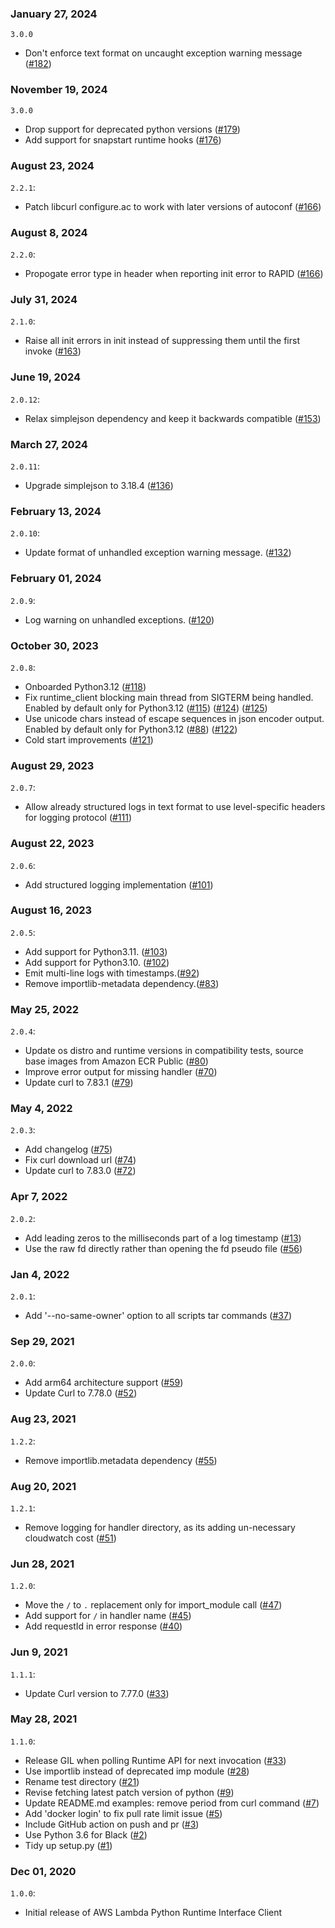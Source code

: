 ### January 27, 2024
`3.0.0`
- Don't enforce text format on uncaught exception warning message ([#182](https://github.com/aws/aws-lambda-python-runtime-interface-client/pull/182))

### November 19, 2024
`3.0.0`
- Drop support for deprecated python versions ([#179](https://github.com/aws/aws-lambda-python-runtime-interface-client/pull/179))
- Add support for snapstart runtime hooks ([#176](https://github.com/aws/aws-lambda-python-runtime-interface-client/pull/176))

### August 23, 2024
`2.2.1`:
- Patch libcurl configure.ac to work with later versions of autoconf ([#166](https://github.com/aws/aws-lambda-python-runtime-interface-client/pull/168))

### August 8, 2024

`2.2.0`:

- Propogate error type in header when reporting init error to RAPID ([#166](https://github.com/aws/aws-lambda-python-runtime-interface-client/pull/166))

### July 31, 2024

`2.1.0`:

- Raise all init errors in init instead of suppressing them until the first invoke ([#163](https://github.com/aws/aws-lambda-python-runtime-interface-client/pull/163))

### June 19, 2024

`2.0.12`:

- Relax simplejson dependency and keep it backwards compatible ([#153](https://github.com/aws/aws-lambda-python-runtime-interface-client/pull/152))

### March 27, 2024

`2.0.11`:

- Upgrade simplejson to 3.18.4 ([#136](https://github.com/aws/aws-lambda-python-runtime-interface-client/pull/136))

### February 13, 2024

`2.0.10`:

- Update format of unhandled exception warning message. ([#132](https://github.com/aws/aws-lambda-python-runtime-interface-client/pull/132))

### February 01, 2024

`2.0.9`:

- Log warning on unhandled exceptions. ([#120](https://github.com/aws/aws-lambda-python-runtime-interface-client/pull/120))

### October 30, 2023

`2.0.8`:

- Onboarded Python3.12 ([#118](https://github.com/aws/aws-lambda-python-runtime-interface-client/pull/118))
- Fix runtime_client blocking main thread from SIGTERM being handled. Enabled by default only for Python3.12 ([#115](https://github.com/aws/aws-lambda-python-runtime-interface-client/pull/115)) ([#124](https://github.com/aws/aws-lambda-python-runtime-interface-client/pull/124)) ([#125](https://github.com/aws/aws-lambda-python-runtime-interface-client/pull/125))
- Use unicode chars instead of escape sequences in json encoder output. Enabled by default only for Python3.12 ([#88](https://github.com/aws/aws-lambda-python-runtime-interface-client/pull/88)) ([#122](https://github.com/aws/aws-lambda-python-runtime-interface-client/pull/122))
- Cold start improvements ([#121](https://github.com/aws/aws-lambda-python-runtime-interface-client/pull/121))

### August 29, 2023

`2.0.7`:

- Allow already structured logs in text format to use level-specific headers for logging protocol ([#111](https://github.com/aws/aws-lambda-python-runtime-interface-client/pull/111))

### August 22, 2023

`2.0.6`:

- Add structured logging implementation ([#101](https://github.com/aws/aws-lambda-python-runtime-interface-client/pull/101))

### August 16, 2023

`2.0.5`:

- Add support for Python3.11. ([#103](https://github.com/aws/aws-lambda-python-runtime-interface-client/pull/103))
- Add support for Python3.10. ([#102](https://github.com/aws/aws-lambda-python-runtime-interface-client/pull/102))
- Emit multi-line logs with timestamps.([#92](https://github.com/aws/aws-lambda-python-runtime-interface-client/pull/92))
- Remove importlib-metadata dependency.([#83](https://github.com/aws/aws-lambda-python-runtime-interface-client/pull/83))

### May 25, 2022

`2.0.4`:

- Update os distro and runtime versions in compatibility tests, source base images from Amazon ECR Public ([#80](https://github.com/aws/aws-lambda-python-runtime-interface-client/pull/80))
- Improve error output for missing handler ([#70](https://github.com/aws/aws-lambda-python-runtime-interface-client/pull/70))
- Update curl to 7.83.1 ([#79](https://github.com/aws/aws-lambda-python-runtime-interface-client/pull/79))

### May 4, 2022

`2.0.3`:

- Add changelog ([#75](https://github.com/aws/aws-lambda-python-runtime-interface-client/pull/75))
- Fix curl download url ([#74](https://github.com/aws/aws-lambda-python-runtime-interface-client/pull/74))
- Update curl to 7.83.0 ([#72](https://github.com/aws/aws-lambda-python-runtime-interface-client/pull/72))

### Apr 7, 2022

`2.0.2`:

- Add leading zeros to the milliseconds part of a log timestamp ([#13](https://github.com/aws/aws-lambda-python-runtime-interface-client/pull/13))
- Use the raw fd directly rather than opening the fd pseudo file ([#56](https://github.com/aws/aws-lambda-python-runtime-interface-client/pull/56))

### Jan 4, 2022

`2.0.1`:

- Add '--no-same-owner' option to all scripts tar commands ([#37](https://github.com/aws/aws-lambda-python-runtime-interface-client/pull/37))

### Sep 29, 2021

`2.0.0`:

- Add arm64 architecture support ([#59](https://github.com/aws/aws-lambda-python-runtime-interface-client/pull/59))
- Update Curl to 7.78.0 ([#52](https://github.com/aws/aws-lambda-python-runtime-interface-client/pull/52))

### Aug 23, 2021

`1.2.2`:

- Remove importlib.metadata dependency ([#55](https://github.com/aws/aws-lambda-python-runtime-interface-client/pull/55))

### Aug 20, 2021

`1.2.1`:

- Remove logging for handler directory, as its adding un-necessary cloudwatch cost ([#51](https://github.com/aws/aws-lambda-python-runtime-interface-client/pull/51))

### Jun 28, 2021

`1.2.0`:

- Move the `/` to `.` replacement only for import_module call ([#47](https://github.com/aws/aws-lambda-python-runtime-interface-client/pull/47))
- Add support for `/` in handler name ([#45](https://github.com/aws/aws-lambda-python-runtime-interface-client/pull/45))
- Add requestId in error response ([#40](https://github.com/aws/aws-lambda-python-runtime-interface-client/pull/40))

### Jun 9, 2021

`1.1.1`:

- Update Curl version to 7.77.0 ([#33](https://github.com/aws/aws-lambda-python-runtime-interface-client/pull/35))

### May 28, 2021

`1.1.0`:

- Release GIL when polling Runtime API for next invocation ([#33](https://github.com/aws/aws-lambda-python-runtime-interface-client/pull/33))
- Use importlib instead of deprecated imp module ([#28](https://github.com/aws/aws-lambda-python-runtime-interface-client/pull/28))
- Rename test directory ([#21](https://github.com/aws/aws-lambda-python-runtime-interface-client/pull/21))
- Revise fetching latest patch version of python ([#9](https://github.com/aws/aws-lambda-python-runtime-interface-client/pull/9))
- Update README.md examples: remove period from curl command ([#7](https://github.com/aws/aws-lambda-python-runtime-interface-client/pull/7))
- Add 'docker login' to fix pull rate limit issue ([#5](https://github.com/aws/aws-lambda-python-runtime-interface-client/pull/5))
- Include GitHub action on push and pr ([#3](https://github.com/aws/aws-lambda-python-runtime-interface-client/pull/3))
- Use Python 3.6 for Black ([#2](https://github.com/aws/aws-lambda-python-runtime-interface-client/pull/2))
- Tidy up setup.py ([#1](https://github.com/aws/aws-lambda-python-runtime-interface-client/pull/1))

### Dec 01, 2020

`1.0.0`:

- Initial release of AWS Lambda Python Runtime Interface Client
